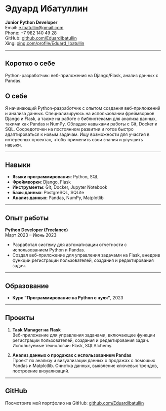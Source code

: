 # Эдуард Ибатуллин  
**Junior Python Developer**  
Email: e.ibatullin@gmail.com  
Phone: +7 982 140 49 28  
GitHub: [github.com/EduardIbatullin](https://github.com/EduardIbatullin)  
Xing: [xing.com/profile/Eduard_Ibatullin](https://www.xing.com/profile/Eduard_Ibatullin)  

---

## Коротко о себе
Python-разработчик: веб-приложения на Django/Flask, анализ данных с Pandas.

## О себе
Я начинающий Python-разработчик с опытом создания веб-приложений и анализа данных. Специализируюсь на использовании фреймворков Django и Flask, а также на работе с библиотеками для анализа данных, такими как Pandas и NumPy. Обладаю навыками работы с Git, Docker и SQL. Сосредоточен на постоянном развитии и готов быстро адаптироваться к новым задачам. Ищу возможности для участия в интересных проектах, чтобы применить свои знания и улучшить навыки.

---

## Навыки
- **Языки программирования**: Python, SQL
- **Фреймворки**: Django, Flask
- **Инструменты**: Git, Docker, Jupyter Notebook
- **Базы данных**: PostgreSQL, SQLite
- **Анализ данных**: Pandas, NumPy, Matplotlib

---

## Опыт работы

**Python Developer (Freelance)**  
Март 2023 – Июнь 2023  
- Разработал систему для автоматизации отчетности с использованием Python и Pandas.
- Создал веб-приложение для управления задачами на Flask, внедрив функции регистрации пользователей, создания и редактирования задач.

---

## Образование
- **Курс "Программирование на Python с нуля"**, 2023  

---

## Проекты
1. **Task Manager на Flask**  
   Веб-приложение для управления задачами, включающее функции регистрации пользователей, создания и редактирования задач. Используемые технологии: Flask, SQLAlchemy.

2. **Анализ данных о продажах с использованием Pandas**  
   Проект по анализу и визуализации данных о продажах с помощью Pandas и Matplotlib. Очистка данных, выявление ключевых трендов, построение визуализаций.

---

## GitHub
Посмотрите мой портфолио на GitHub: [github.com/EduardIbatullin](https://github.com/EduardIbatullin)
